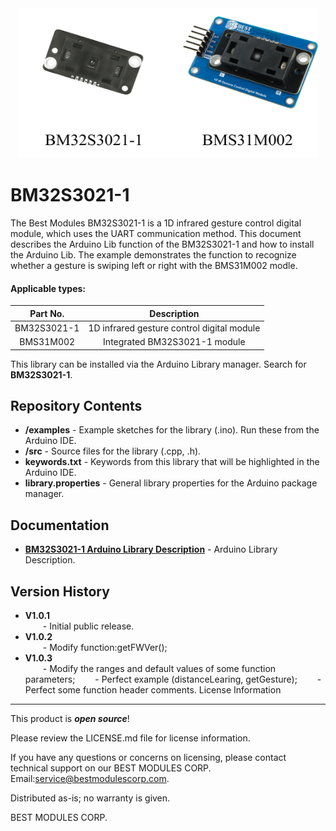 <div align=center>
<img src="https://github.com/BestModules-Libraries/img/blob/main/BM32S3021-1_BMS31M002_V1.0.png" width="480" height="240"> 
</div> 

BM32S3021-1
===========================================================

The Best Modules BM32S3021-1 is a 1D infrared gesture control digital module, which uses the UART communication method. This document describes the Arduino Lib function of the BM32S3021-1 and how to install the Arduino Lib. The example demonstrates the function to recognize whether a gesture is swiping left or right with the BMS31M002 modle.

#### Applicable types:
<div align=center>

|Part No.   |Description                               |
|:---------:|:----------------------------------------:|
|BM32S3021-1|1D infrared gesture control digital module|
|BMS31M002  |Integrated BM32S3021-1 module             |

</div> 

This library can be installed via the Arduino Library manager. Search for **BM32S3021-1**. 

Repository Contents
-------------------

* **/examples** - Example sketches for the library (.ino). Run these from the Arduino IDE. 
* **/src** - Source files for the library (.cpp, .h).
* **keywords.txt** - Keywords from this library that will be highlighted in the Arduino IDE. 
* **library.properties** - General library properties for the Arduino package manager. 

Documentation 
-------------------

* **[BM32S3021-1 Arduino Library Description](https://www.bestmodulescorp.com/bm32s3021-1.html#tab-product2)** - Arduino Library Description.

Version History  
-------------------

* **V1.0.1**  
&emsp;&emsp;- Initial public release.
* **V1.0.2**  
&emsp;&emsp;- Modify function:getFWVer(); 
* **V1.0.3**  
&emsp;&emsp;- Modify the ranges and default values of some function parameters;
&emsp;&emsp;- Perfect example (distanceLearing, getGesture);
&emsp;&emsp;- Perfect some function header comments.
License Information
-------------------

This product is _**open source**_! 

Please review the LICENSE.md file for license information. 

If you have any questions or concerns on licensing, please contact technical support on our BEST MODULES CORP. Email:service@bestmodulescorp.com.

Distributed as-is; no warranty is given.

BEST MODULES CORP.

